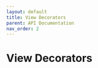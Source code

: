 ```yaml
---
layout: default
title: View Decorators
parent: API Documentation
nav_order: 2
---
```


# View Decorators
